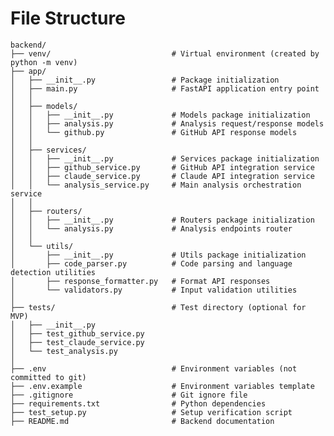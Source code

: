 # File Structure

    backend/
    ├── venv/                           # Virtual environment (created by python -m venv)
    ├── app/
    │   ├── __init__.py                 # Package initialization
    │   ├── main.py                     # FastAPI application entry point
    │   │
    │   ├── models/
    │   │   ├── __init__.py             # Models package initialization
    │   │   ├── analysis.py             # Analysis request/response models
    │   │   └── github.py               # GitHub API response models
    │   │
    │   ├── services/
    │   │   ├── __init__.py             # Services package initialization
    │   │   ├── github_service.py       # GitHub API integration service
    │   │   ├── claude_service.py       # Claude API integration service
    │   │   └── analysis_service.py     # Main analysis orchestration service
    │   │
    │   ├── routers/
    │   │   ├── __init__.py             # Routers package initialization
    │   │   └── analysis.py             # Analysis endpoints router
    │   │
    │   └── utils/
    │       ├── __init__.py             # Utils package initialization
    │       ├── code_parser.py          # Code parsing and language detection utilities
    │       ├── response_formatter.py   # Format API responses
    │       └── validators.py           # Input validation utilities
    │
    ├── tests/                          # Test directory (optional for MVP)
    │   ├── __init__.py
    │   ├── test_github_service.py
    │   ├── test_claude_service.py
    │   └── test_analysis.py
    │
    ├── .env                            # Environment variables (not committed to git)
    ├── .env.example                    # Environment variables template
    ├── .gitignore                      # Git ignore file
    ├── requirements.txt                # Python dependencies
    ├── test_setup.py                   # Setup verification script
    ├── README.md                       # Backend documentation